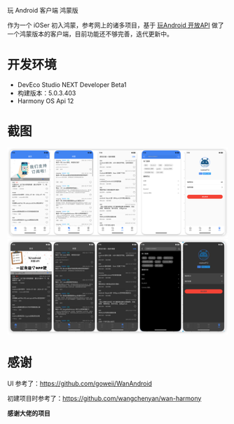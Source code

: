 玩 Android 客户端  鸿蒙版

作为一个 iOSer 初入鸿蒙，参考网上的诸多项目，基于 [玩Android 开放API](https://www.wanandroid.com/blog/show/2) 做了一个鸿蒙版本的客户端，目前功能还不够完善，迭代更新中。

# 开发环境
* DevEco Studio NEXT Developer Beta1
* 构建版本：5.0.3.403
* Harmony OS Api 12

# 截图
![浅色模式](./Art/art_light.png)
![深色模式](./Art/art_dark.png)

# 感谢

UI 参考了：https://github.com/goweii/WanAndroid  

初建项目时参考了：https://github.com/wangchenyan/wan-harmony

**感谢大佬的项目**
